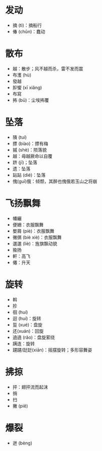 # 发动
* 摘 (tì)：摘船行
* 偆 (chǔn)：蠢动
# 散布
* 越：散步；风不越而杀，雷不发而震
* 布濩 (hù)
* 發越
* 肸蠁 (xī xiǎng)
* 布寫
* 抪 (bū)：尘埃抪覆
# 坠落
* 隤 (tuí)
* 摽 (biào)：摽有梅
* 摵 (shè)：陨落貌
* 越：毋越厥命以自覆
* 跻 (jī)；坠落
* 遗：坠落
* 跕跕 (dié)：坠落
* 傀(guī)俄：倾颓，其醉也傀俄若玉山之将崩

# 飞扬飘舞
* 幡纚
* 便姍：衣服飘舞
* 嫳屑 (piè)：衣服飘舞
* 徶㣯 (biè xiè)：衣服飘舞
* 邋邋 (liè)：旌旗飘动貌
* 揄扬
* 軒：高飞
* 僊：升天
# 旋转
* 斡
* 抮
* 徊 (huí)
* 迴 (huí)：旋转
* 踅 (xué)：盘旋
* 还(xuán)：回旋
* 遶遶 (rǎo)：盘旋萦绕
* 蹒连：旋转
* 躚躚/跹跹(xiān)：摇摆旋转；多形容舞姿
# 拂掠
* 抨：翅抨流而起沫
* 捎
* 扫
* 撇 (piě)
# 爆裂
* 迸 (bèng)
